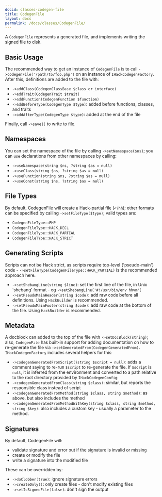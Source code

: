 ```yaml
---
docid: classes-codegen-file
title: CodegenFile
layout: docs
permalink: /docs/classes/CodegenFile/
---
```


A `CodegenFile` represents a generated file, and implements writing the signed
file to disk.

Basic Usage
-----------

The recommended way to get an instance of `CodegenFile` is to call
`->codegenFile('/path/to/foo.php')` on an instance of `IHackCodegenFactory`. After
this, definitions are added to the file with:

 - `->addClass(CodegenClassBase $class_or_interface)`
 - `->addTrait(CodegenTrait $trait)`
 - `->addFunction(CodegenFunction $function)`
 - `->addBeforeType(CodegenType $type)`: added before functions, classes, and traits
 - `->addAfterType(CodegenType $type)`: added at the end of the file

Finally, call `->save()` to write to file.

Namespaces
----------

You can set the namespace of the file by calling `->setNamespace($ns)`; you can
`use` declarations from other namespaces by calling:

 - `->useNamespace(string $ns, ?string $as = null)`
 - `->useClass(string $ns, ?string $as = null)`
 - `->useFunction(string $ns, ?string $as = null)`
 - `->useConst(string $ns, ?string $as = null)`

File Types
----------

By default, CodegenFile will create a Hack-partial file (`<?hh`); other formats
can be specified by calling `->setFileType($type)`; valid types are:

 - `CodegenFileType::PHP`
 - `CodegenFileType::HACK_DECL`
 - `CodegenFileType::HACK_PARTIAL`
 - `CodegenFileTYpe::HACK_STRICT`

Generating Scripts
------------------

Scripts can not be Hack strict, as scripts require top-level ('pseudo-main') code -
`->setFileType(CodegenFileType::HACK_PARTIAL)` is the recommended approach here.

 - `->setShebangLine(string $line)`: set the first line of the file, in Unix
   'shebang' format - eg `->setShebangLine('#!/usr/bin/env hhvm')`
 - `->setPseudoMainHeader(string $code)`: add raw code before all definitions. Using
   `HackBuilder` is recommended.
 - `->setPseudoMainFooter(string $code)`: add raw code at the bottom of the file.
   Using `HackBuilder` is recommended.

Metadata
--------

A docblock can added to the top of the file with `->setDocBlock(string)`; also,
`CodegenFile` has built-in support for adding documentation on how to re-generate
the file via `->setGeneratedFrom(CodegenGeneratedFrom)`. `IHackCodegenFactory`
includes several helpers for this:

 - `->codegenGeneratedFromScript(?string $script = null)`: adds a comment saying to
   re-run `$script` to re-generate the file. If `$script` is `null`, it is inferred
   from the environment and converted to a path relative to the root directory
   provided by `IHackCodegenConfig`
 - `->codegenGeneratedFromClass(string $class)`: similar, but reports the responsible
   class instead of script
 - `->codegenGeneratedFromMethod(string $class, string $method)`: as above, but also
   includes the method
 - `->codegenGeneratedFromMethodWithKey(string $class, string $method, string $key)`:
   also includes a custom key - usually a parameter to the method.

Signatures
----------

By default, CodegenFile will:

 - validate signature and error out if the signature is invalid or missing
 - create or modify the file
 - write a signature into the modified file

These can be overridden by:

 - `->doClobber(true)`: ignore signature errors
 - `->createOnly()`: only create files - don't modify existing files
 - `->setIsSignedFile(false)`: don't sign the output
